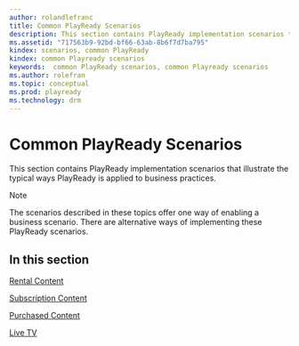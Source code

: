 ```yaml
---
author: rolandlefranc
title: Common PlayReady Scenarios
description: This section contains PlayReady implementation scenarios that illustrate the typical ways PlayReady is applied to business practices.
ms.assetid: "717563b9-92bd-bf66-63ab-8b6f7d7ba795"
kindex: scenarios, common PlayReady
kindex: common Playready scenarios
keywords:  common PlayReady scenarios, common Playready scenarios
ms.author: rolefran
ms.topic: conceptual
ms.prod: playready
ms.technology: drm
---
```



# Common PlayReady Scenarios


This section contains PlayReady implementation scenarios that illustrate the typical ways PlayReady is applied to business practices.

> [!NOTE]
> The scenarios described in these topics offer one way of enabling a business scenario. There are alternative ways of implementing these PlayReady scenarios.

## In this section

[Rental Content](scenario-rental-content.md)

[Subscription Content](scenario-subscription-content.md)

[Purchased Content](scenario-purchased-content.md)

[Live TV](scenario-live-tv.md)

